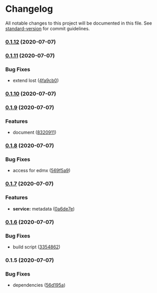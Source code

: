 # Changelog

All notable changes to this project will be documented in this file. See [standard-version](https://github.com/conventional-changelog/standard-version) for commit guidelines.

### [0.1.12](https://github.com/Soontao/odata-v4-metadata/compare/v0.1.11...v0.1.12) (2020-07-07)

### [0.1.11](https://github.com/Soontao/odata-v4-metadata/compare/v0.1.10...v0.1.11) (2020-07-07)


### Bug Fixes

* extend lost ([4fa9cb0](https://github.com/Soontao/odata-v4-metadata/commit/4fa9cb0861c74fa0eca53b783f5555245b794d61))

### [0.1.10](https://github.com/Soontao/odata-v4-metadata/compare/v0.1.9...v0.1.10) (2020-07-07)

### [0.1.9](https://github.com/Soontao/odata-v4-metadata/compare/v0.1.8...v0.1.9) (2020-07-07)


### Features

* document ([8320911](https://github.com/Soontao/odata-v4-metadata/commit/8320911d4c082ae0acf775cb0bdb403a327e9889))

### [0.1.8](https://github.com/Soontao/odata-v4-metadata/compare/v0.1.7...v0.1.8) (2020-07-07)


### Bug Fixes

* access for edmx ([569f5a9](https://github.com/Soontao/odata-v4-metadata/commit/569f5a9bbf6e7d9386f981fdeaccc0af575084bd))

### [0.1.7](https://github.com/Soontao/odata-v4-metadata/compare/v0.1.6...v0.1.7) (2020-07-07)


### Features

* **service:** metadata ([0a6de7e](https://github.com/Soontao/odata-v4-metadata/commit/0a6de7e7b8f376c40866919785afa1a2cc933495))

### [0.1.6](https://github.com/Soontao/odata-v4-metadata/compare/v0.1.5...v0.1.6) (2020-07-07)


### Bug Fixes

* build script ([3354862](https://github.com/Soontao/odata-v4-metadata/commit/3354862db954352ecdbed2e66967a6188d2b54ae))

### 0.1.5 (2020-07-07)


### Bug Fixes

* dependencies ([56d195a](https://github.com/Soontao/odata-v4-metadata/commit/56d195adb5c58543cf12ff9231ef2561a413a16a))
